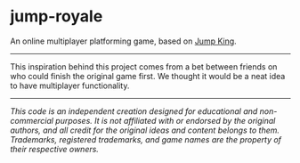 # jump-royale
An online multiplayer platforming game, based on [Jump King](https://store.steampowered.com/app/1061090/Jump_King/).

---
This inspiration behind this project comes from a bet between friends on who could finish the original game first. We thought it would be a neat idea to have multiplayer functionality.

---
*This code is an independent creation designed for educational and non-commercial purposes. It is not affiliated with or endorsed by the original authors, and all credit for the original ideas and content belongs to them. Trademarks, registered trademarks, and game names are the property of their respective owners.*
